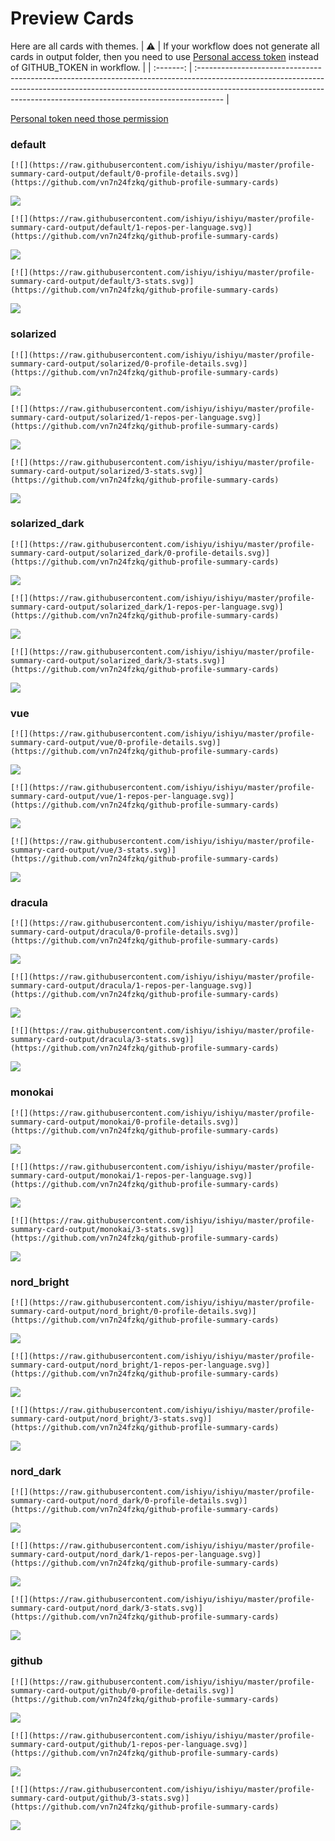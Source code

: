 
# Preview Cards

Here are all cards with themes.
| :warning: | If your workflow does not generate all cards in output folder, then you need to use [Personal access token](https://docs.github.com/en/actions/configuring-and-managing-workflows/creating-and-storing-encrypted-secrets) instead of GITHUB_TOKEN in workflow. |
| :-------: | :------------------------------------------------------------------------------------------------------------------------------------------------------------------------------------------------------------------------------------------------ |

[Personal token need those permission](https://github.com/vn7n24fzkq/github-profile-summary-cards/wiki/Personal-access-token-permissions)


### default


```
[![](https://raw.githubusercontent.com/ishiyu/ishiyu/master/profile-summary-card-output/default/0-profile-details.svg)](https://github.com/vn7n24fzkq/github-profile-summary-cards)
```
![](https://raw.githubusercontent.com/ishiyu/ishiyu/master/profile-summary-card-output/default/0-profile-details.svg)


```
[![](https://raw.githubusercontent.com/ishiyu/ishiyu/master/profile-summary-card-output/default/1-repos-per-language.svg)](https://github.com/vn7n24fzkq/github-profile-summary-cards)
```
![](https://raw.githubusercontent.com/ishiyu/ishiyu/master/profile-summary-card-output/default/1-repos-per-language.svg)


```
[![](https://raw.githubusercontent.com/ishiyu/ishiyu/master/profile-summary-card-output/default/3-stats.svg)](https://github.com/vn7n24fzkq/github-profile-summary-cards)
```
![](https://raw.githubusercontent.com/ishiyu/ishiyu/master/profile-summary-card-output/default/3-stats.svg)


### solarized


```
[![](https://raw.githubusercontent.com/ishiyu/ishiyu/master/profile-summary-card-output/solarized/0-profile-details.svg)](https://github.com/vn7n24fzkq/github-profile-summary-cards)
```
![](https://raw.githubusercontent.com/ishiyu/ishiyu/master/profile-summary-card-output/solarized/0-profile-details.svg)


```
[![](https://raw.githubusercontent.com/ishiyu/ishiyu/master/profile-summary-card-output/solarized/1-repos-per-language.svg)](https://github.com/vn7n24fzkq/github-profile-summary-cards)
```
![](https://raw.githubusercontent.com/ishiyu/ishiyu/master/profile-summary-card-output/solarized/1-repos-per-language.svg)


```
[![](https://raw.githubusercontent.com/ishiyu/ishiyu/master/profile-summary-card-output/solarized/3-stats.svg)](https://github.com/vn7n24fzkq/github-profile-summary-cards)
```
![](https://raw.githubusercontent.com/ishiyu/ishiyu/master/profile-summary-card-output/solarized/3-stats.svg)


### solarized_dark


```
[![](https://raw.githubusercontent.com/ishiyu/ishiyu/master/profile-summary-card-output/solarized_dark/0-profile-details.svg)](https://github.com/vn7n24fzkq/github-profile-summary-cards)
```
![](https://raw.githubusercontent.com/ishiyu/ishiyu/master/profile-summary-card-output/solarized_dark/0-profile-details.svg)


```
[![](https://raw.githubusercontent.com/ishiyu/ishiyu/master/profile-summary-card-output/solarized_dark/1-repos-per-language.svg)](https://github.com/vn7n24fzkq/github-profile-summary-cards)
```
![](https://raw.githubusercontent.com/ishiyu/ishiyu/master/profile-summary-card-output/solarized_dark/1-repos-per-language.svg)


```
[![](https://raw.githubusercontent.com/ishiyu/ishiyu/master/profile-summary-card-output/solarized_dark/3-stats.svg)](https://github.com/vn7n24fzkq/github-profile-summary-cards)
```
![](https://raw.githubusercontent.com/ishiyu/ishiyu/master/profile-summary-card-output/solarized_dark/3-stats.svg)


### vue


```
[![](https://raw.githubusercontent.com/ishiyu/ishiyu/master/profile-summary-card-output/vue/0-profile-details.svg)](https://github.com/vn7n24fzkq/github-profile-summary-cards)
```
![](https://raw.githubusercontent.com/ishiyu/ishiyu/master/profile-summary-card-output/vue/0-profile-details.svg)


```
[![](https://raw.githubusercontent.com/ishiyu/ishiyu/master/profile-summary-card-output/vue/1-repos-per-language.svg)](https://github.com/vn7n24fzkq/github-profile-summary-cards)
```
![](https://raw.githubusercontent.com/ishiyu/ishiyu/master/profile-summary-card-output/vue/1-repos-per-language.svg)


```
[![](https://raw.githubusercontent.com/ishiyu/ishiyu/master/profile-summary-card-output/vue/3-stats.svg)](https://github.com/vn7n24fzkq/github-profile-summary-cards)
```
![](https://raw.githubusercontent.com/ishiyu/ishiyu/master/profile-summary-card-output/vue/3-stats.svg)


### dracula


```
[![](https://raw.githubusercontent.com/ishiyu/ishiyu/master/profile-summary-card-output/dracula/0-profile-details.svg)](https://github.com/vn7n24fzkq/github-profile-summary-cards)
```
![](https://raw.githubusercontent.com/ishiyu/ishiyu/master/profile-summary-card-output/dracula/0-profile-details.svg)


```
[![](https://raw.githubusercontent.com/ishiyu/ishiyu/master/profile-summary-card-output/dracula/1-repos-per-language.svg)](https://github.com/vn7n24fzkq/github-profile-summary-cards)
```
![](https://raw.githubusercontent.com/ishiyu/ishiyu/master/profile-summary-card-output/dracula/1-repos-per-language.svg)


```
[![](https://raw.githubusercontent.com/ishiyu/ishiyu/master/profile-summary-card-output/dracula/3-stats.svg)](https://github.com/vn7n24fzkq/github-profile-summary-cards)
```
![](https://raw.githubusercontent.com/ishiyu/ishiyu/master/profile-summary-card-output/dracula/3-stats.svg)


### monokai


```
[![](https://raw.githubusercontent.com/ishiyu/ishiyu/master/profile-summary-card-output/monokai/0-profile-details.svg)](https://github.com/vn7n24fzkq/github-profile-summary-cards)
```
![](https://raw.githubusercontent.com/ishiyu/ishiyu/master/profile-summary-card-output/monokai/0-profile-details.svg)


```
[![](https://raw.githubusercontent.com/ishiyu/ishiyu/master/profile-summary-card-output/monokai/1-repos-per-language.svg)](https://github.com/vn7n24fzkq/github-profile-summary-cards)
```
![](https://raw.githubusercontent.com/ishiyu/ishiyu/master/profile-summary-card-output/monokai/1-repos-per-language.svg)


```
[![](https://raw.githubusercontent.com/ishiyu/ishiyu/master/profile-summary-card-output/monokai/3-stats.svg)](https://github.com/vn7n24fzkq/github-profile-summary-cards)
```
![](https://raw.githubusercontent.com/ishiyu/ishiyu/master/profile-summary-card-output/monokai/3-stats.svg)


### nord_bright


```
[![](https://raw.githubusercontent.com/ishiyu/ishiyu/master/profile-summary-card-output/nord_bright/0-profile-details.svg)](https://github.com/vn7n24fzkq/github-profile-summary-cards)
```
![](https://raw.githubusercontent.com/ishiyu/ishiyu/master/profile-summary-card-output/nord_bright/0-profile-details.svg)


```
[![](https://raw.githubusercontent.com/ishiyu/ishiyu/master/profile-summary-card-output/nord_bright/1-repos-per-language.svg)](https://github.com/vn7n24fzkq/github-profile-summary-cards)
```
![](https://raw.githubusercontent.com/ishiyu/ishiyu/master/profile-summary-card-output/nord_bright/1-repos-per-language.svg)


```
[![](https://raw.githubusercontent.com/ishiyu/ishiyu/master/profile-summary-card-output/nord_bright/3-stats.svg)](https://github.com/vn7n24fzkq/github-profile-summary-cards)
```
![](https://raw.githubusercontent.com/ishiyu/ishiyu/master/profile-summary-card-output/nord_bright/3-stats.svg)


### nord_dark


```
[![](https://raw.githubusercontent.com/ishiyu/ishiyu/master/profile-summary-card-output/nord_dark/0-profile-details.svg)](https://github.com/vn7n24fzkq/github-profile-summary-cards)
```
![](https://raw.githubusercontent.com/ishiyu/ishiyu/master/profile-summary-card-output/nord_dark/0-profile-details.svg)


```
[![](https://raw.githubusercontent.com/ishiyu/ishiyu/master/profile-summary-card-output/nord_dark/1-repos-per-language.svg)](https://github.com/vn7n24fzkq/github-profile-summary-cards)
```
![](https://raw.githubusercontent.com/ishiyu/ishiyu/master/profile-summary-card-output/nord_dark/1-repos-per-language.svg)


```
[![](https://raw.githubusercontent.com/ishiyu/ishiyu/master/profile-summary-card-output/nord_dark/3-stats.svg)](https://github.com/vn7n24fzkq/github-profile-summary-cards)
```
![](https://raw.githubusercontent.com/ishiyu/ishiyu/master/profile-summary-card-output/nord_dark/3-stats.svg)


### github


```
[![](https://raw.githubusercontent.com/ishiyu/ishiyu/master/profile-summary-card-output/github/0-profile-details.svg)](https://github.com/vn7n24fzkq/github-profile-summary-cards)
```
![](https://raw.githubusercontent.com/ishiyu/ishiyu/master/profile-summary-card-output/github/0-profile-details.svg)


```
[![](https://raw.githubusercontent.com/ishiyu/ishiyu/master/profile-summary-card-output/github/1-repos-per-language.svg)](https://github.com/vn7n24fzkq/github-profile-summary-cards)
```
![](https://raw.githubusercontent.com/ishiyu/ishiyu/master/profile-summary-card-output/github/1-repos-per-language.svg)


```
[![](https://raw.githubusercontent.com/ishiyu/ishiyu/master/profile-summary-card-output/github/3-stats.svg)](https://github.com/vn7n24fzkq/github-profile-summary-cards)
```
![](https://raw.githubusercontent.com/ishiyu/ishiyu/master/profile-summary-card-output/github/3-stats.svg)

